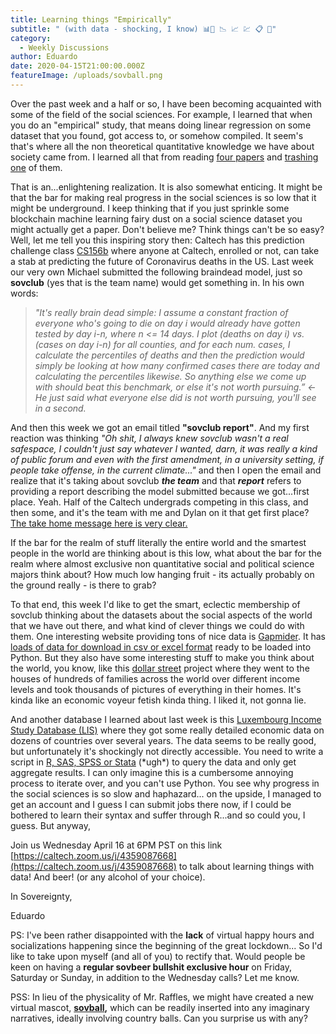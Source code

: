 ```yaml
---
title: Learning things "Empirically"
subtitle: " (with data - shocking, I know) 📊📶 📉 📈 💹 📋 🏢"
category:
  - Weekly Discussions
author: Eduardo
date: 2020-04-15T21:00:00.000Z
featureImage: /uploads/sovball.png
---
```

Over the past week and a half or so, I have been becoming acquainted with some of the field of the social sciences. For example, I learned that when you do an "empirical" study, that means doing linear regression on some dataset that you found, got access to, or somehow compiled. It seem's that's where all the non theoretical quantitative knowledge we have about society came from. I learned all that from reading [four papers](https://drive.google.com/open?id=1LWNRGxaEREhD-ZNOXF_gZgp2-IEe4d8u) and [trashing](https://drive.google.com/file/d/1X9Ned0Lh-oTdK131te4X-VPzWZf7plnY/view?usp=sharing) [one](https://drive.google.com/file/d/1LWNRGxaEREhD-ZNOXF_gZgp2-IEe4d8u/view?usp=sharing) of them.



That is an...enlightening realization. It is also somewhat enticing. It might be that the bar for making real progress in the social sciences is so low that it might be underground. I keep thinking that if you just sprinkle some blockchain machine learning fairy dust on a social science dataset you might actually get a paper. Don't believe me? Think things can't be so easy? Well, let me tell you this inspiring story then: Caltech has this prediction challenge class [CS156b](http://cs156.caltech.edu/covid/) where anyone at Caltech, enrolled or not, can take a stab at predicting the future of Coronavirus deaths in the US. Last week our very own Michael submitted the following braindead model, just so **sovclub** (yes that is the team name) would get something in. In his own words:



> *"It's really brain dead simple: I assume a constant fraction of everyone who's going to die on day i would already have gotten tested by day i-n, where n <= 14 days. I plot (deaths on day i) vs. (cases on day i-n) for all counties, and for each num. cases, I calculate the percentiles of deaths and then the prediction would simply be looking at how many confirmed cases there are today and calculating the percentiles likewise. So anything else we come up with should beat this benchmark, or else it's not worth pursuing.” <- He just said what everyone else did is not worth pursuing, you'll see in a second.*
>
>

And then this week we got an email titled **"sovclub report"**. And my first reaction was thinking *"Oh shit, I always knew sovclub wasn't a real safespace, I couldn't just say whatever I wanted, darn, it was really a kind of public forum and even with the first amendment, in a university setting, if people take offense, in the current climate..."* and then I open the email and realize that it's taking about sovclub ***the team*** and that ***report*** refers to providing a report describing the model submitted because we got...first place. Yeah. Half of the Caltech undergrads competing in this class, and then some, and it's the team with me and Dylan on it that get first place? [The take home message here is very clear.](https://docs.google.com/document/d/1KgarjUbmeWHhUzMDuL23L8s3hVDxaN7YXFJFGTgv3CU/edit?usp=sharing)



If the bar for the realm of stuff literally the entire world and the smartest people in the world are thinking about is this low, what about the bar for the realm where almost exclusive non quantitative social and political science majors think about? How much low hanging fruit - its actually probably on the ground really - is there to grab?



To that end, this week I'd like to get the smart, eclectic membership of sovclub thinking about the datasets about the social aspects of the world that we have out there, and what kind of clever things we could do with them. One interesting website providing tons of nice data is [Gapmider](https://www.gapminder.org/). It has [loads of data for download in csv or excel format](http://gapminder.org/data/) ready to be loaded into Python. But they also have some interesting stuff to make you think about the world, you know, like this [dollar street](https://www.gapminder.org/dollar-street/matrix) project where they went to the houses of hundreds of families across the world over different income levels and took thousands of pictures of everything in their homes. It's kinda like an economic voyeur fetish kinda thing. I liked it, not gonna lie.



And another database I learned about last week is this [Luxembourg Income Study Database (LIS)](https://www.lisdatacenter.org/our-data/lis-database/) where they got some really detailed economic data on dozens of countries over several years. The data seems to be really good, but unfortunately it's shockingly not directly accessible. You need to write a script in [R, SAS, SPSS or Stata](https://www.lisdatacenter.org/data-access/lissy/) (\*ugh\*) to query the data and only get aggregate results. I can only imagine this is a cumbersome annoying process to iterate over, and you can't use Python. You see why progress in the social sciences is so slow and haphazard... on the upside, I managed to get an account and I guess I can submit jobs there now, if I could be bothered to learn their syntax and suffer through R...and so could you, I guess. But anyway,



Join us Wednesday April 16 at 6PM PST on this link [https://caltech.zoom.us/j/​4359087668](https://caltech.zoom.us/j/4359087668) to talk about learning things with data! And beer! (or any alcohol of your choice).



In Sovereignty,



Eduardo





PS: I've been rather disappointed with the **lack** of virtual happy hours and socializations happening since the beginning of the great lockdown... So I'd like to take upon myself (and all of you) to rectify that. Would people be keen on having a **regular sovbeer bullshit exclusive hour** on Friday, Saturday or Sunday, in addition to the Wednesday calls? Let me know.



PSS: In lieu of the physicality of Mr. Raffles, we might have created a new virtual mascot, **[sovball](https://docs.google.com/presentation/d/1V49UVANpeuGn00t4qEyJka1So26oxbi43mls8ImrHnU/edit?usp=sharing),** which can be readily inserted into any imaginary narratives, ideally involving country balls. Can you surprise us with any?